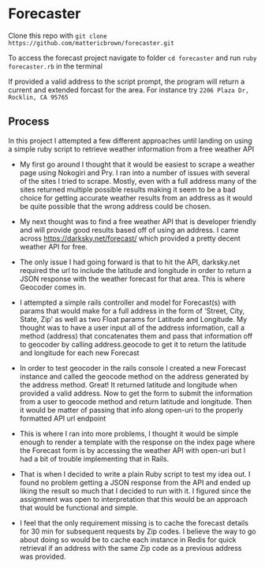 # Forecaster

Clone this repo with `git clone https://github.com/mattericbrown/forecaster.git`

To access the forecast project navigate to folder `cd forecaster` and run `ruby forecaster.rb` in the terminal

If provided a valid address to the script prompt, the program will return a current and extended forcast for the area. For instance try `2206 Plaza Dr, Rocklin, CA 95765`

## Process

In this project I attempted a few different approaches until landing on using a simple ruby script to retrieve weather information from a free weather API

* My first go around I thought that it would be easiest to scrape a weather page using Nokogiri and Pry. I ran into a number of issues with several of the sites I tried to scrape. Mostly, even with a full address many of the sites returned multiple possible results making it seem to be a bad choice for getting accurate weather results from an address as it would be quite possible that the wrong address could be chosen.

* My next thought was to find a free weather API that is developer friendly and will provide good results based off of using an address. I came across https://darksky.net/forecast/ which provided a pretty decent weather API for free.

* The only issue I had going forward is that to hit the API, darksky.net required the url to include the latitude and longitude in order to return a JSON response with the weather forecast for that area. This is where Geocoder comes in.

* I attempted a simple rails controller and model for Forecast(s) with params that would make for a full address in the form of 'Street, City, State, Zip' as well as two Float params for Latitude and Longitude. My thought was to have a user input all of the address information, call a method (address) that concatenates them and pass that information off to geocoder by calling address.geocode to get it to return the latitude and longitude for each new Forecast

* In order to test geocoder in the rails console I created a new Forecast instance and called the geocode method on the address generated by the address method. Great! It returned latitude and longitude when provided a valid address. Now to get the form to submit the information from a user to geocode method and return latitude and longitude. Then it would be matter of passing that info along open-uri to the properly formatted API url endpoint

* This is where I ran into more problems, I thought it would be simple enough to render a template with the response on the index page where the Forecast form is by accessing the weather API with open-uri but I had a bit of trouble implementing that in Rails.

* That is when I decided to write a plain Ruby script to test my idea out. I found no problem getting a JSON response from the API and ended up liking the result so much that I decided to run with it. I figured since the assignment was open to interpretation that this would be an approach that would be functional and simple.

* I feel that the only requirement missing is to cache the forecast details for 30 min for subsequent requests by Zip codes. I believe the way to go about doing so would be to cache each instance in Redis for quick retrieval if an address with the same Zip code as a previous address was provided.
